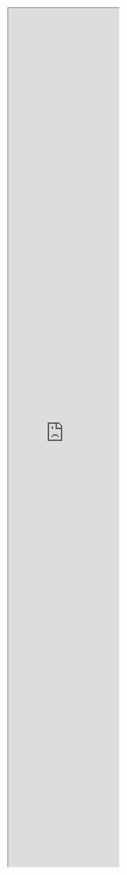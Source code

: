 
<iframe title="I started a blog.....in 2024 (why you should too)" src="https://www.youtube.com/embed/dnE7c0ELEH8?feature=oembed" height="113" width="200" allowfullscreen="" allow="fullscreen" style="aspect-ratio: 1.76991 / 1; width: 50%; height: 50%;"></iframe>
